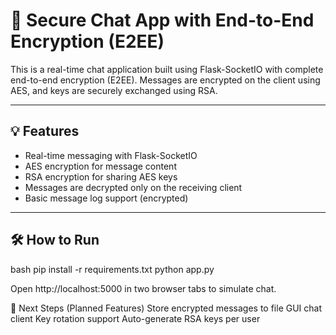 # 🔐 Secure Chat App with End-to-End Encryption (E2EE)

This is a real-time chat application built using Flask-SocketIO with complete end-to-end encryption (E2EE). Messages are encrypted on the client using AES, and keys are securely exchanged using RSA.

---

## 💡 Features

- Real-time messaging with Flask-SocketIO
- AES encryption for message content
- RSA encryption for sharing AES keys
- Messages are decrypted only on the receiving client
- Basic message log support (encrypted)

---

## 🛠️ How to Run

bash
pip install -r requirements.txt
python app.py

Open http://localhost:5000 in two browser tabs to simulate chat.

🧪 Next Steps (Planned Features)
Store encrypted messages to file
GUI chat client
Key rotation support
Auto-generate RSA keys per user
